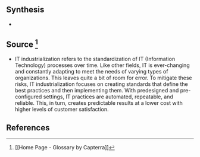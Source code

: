 ## Synthesis
- 
## Source [^1]
- IT industrialization refers to the standardization of IT (Information Technology) processes over time. Like other fields, IT is ever-changing and constantly adapting to meet the needs of varying types of organizations. This leaves quite a bit of room for error. To mitigate these risks, IT industrialization focuses on creating standards that define the best practices and then implementing them. With predesigned and pre-configured settings, IT practices are automated, repeatable, and reliable. This, in turn, creates predictable results at a lower cost with higher levels of customer satisfaction.
## References

[^1]: [[Home Page - Glossary by Capterra]]
